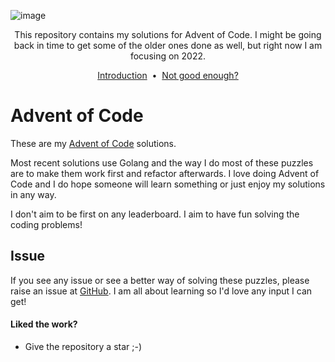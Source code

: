 ![image](https://user-images.githubusercontent.com/16777070/205742651-d9bc5463-f0ce-49f7-8ece-c3528b73f5f4.png)
<p align="center">
  This repository contains my solutions for Advent of Code. I might be going back in time to get some of the older ones done as well, but right now I am focusing on 2022.
</p>

<p align="center">
    <a href="#advent-of-code">Introduction</a> &nbsp;&bull;&nbsp;
    <a href="#issue">Not good enough?</a>
</p>

# Advent of Code
These are my [Advent of Code](https://adventofcode.com) solutions.

Most recent solutions use Golang and the way I do most of these puzzles are to make them work first and refactor afterwards. I love doing Advent of Code and I do hope someone will learn something or just enjoy my solutions in any way.

I don't aim to be first on any leaderboard. I aim to have fun solving the coding problems!

## Issue
If you see any issue or see a better way of solving these puzzles, please raise an issue at [GitHub](https://github.com/pr0xity/AoC/issues/new). I am all about learning so I'd love any input I can get!

#### Liked the work?
- Give the repository a star ;-)
